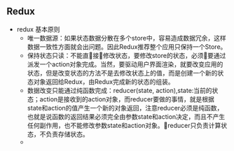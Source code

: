 ## Redux

* redux 基本原则
    * 唯一数据源：如果状态数据分散在多个store中，容易造成数据冗余，这样数据一致性方面就会出问题。因此Redux推荐整个应用只保持一个Store。
    * 保持状态只读：不能直接修改状态，要修改store的状态，必须要通过派发一个action对象完成。当然，要驱动用户界面渲染，就要改变应用的状态，但是改变状态的方法不是去修改状态上的值，而是创建一个新的状态对象返回给Redux，由Redux完成新的状态的组装。
    * 数据改变只能通过纯函数完成：reducer(state, action),state:当前的状态；action是接收到的action对象，而reducer要做的事情，就是根据state和action的值产生一个新的对象返回，注意reducer必须是纯函数，也就是说函数的返回结果必须完全由参数state和action决定，而且不产生任何副作用，也不能修改参数state和action对象。reducer只负责计算状态，不负责存储状态。
    * 